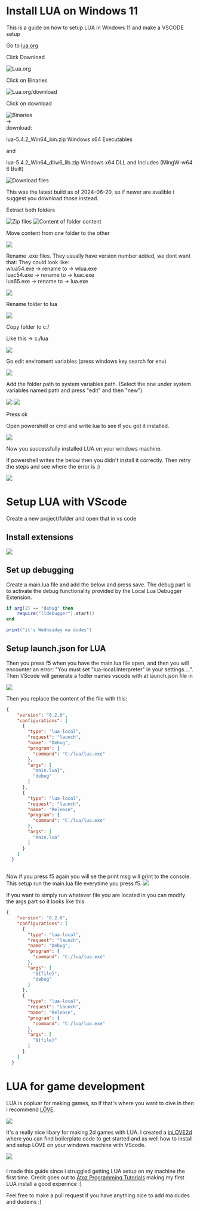 # Install LUA on Windows 11
This is a guide on how to setup LUA in Windows 11 and make a VSCODE setup

Go to [lua.org](https://lua.org)  

Click Download  


![Lua.org](files/img/lua_web_00.png)

Click on Binaries  

![Lua.org/download](files/img/lua_web_01.png)

Click on download  

![Binaries](files/img/lua_web_02.png)  
->  
download:  

lua-5.4.2_Win64_bin.zip	Windows x64 Executables 

and

lua-5.4.2_Win64_dllw6_lib.zip	Windows x64 DLL and Includes
(MingW-w64 6 Built)  

![Download files](files/img/lua_web_03.png)

This was the latest build as of 2024-06-20, so if newer are avalible i suggest you download those instead.  

Extract both folders  

![Zip files](files/img/download_zip.png)
![Content of folder content](files/img/content_of_the_dl_folders.png)

Move content from one folder to the other  

![](files/img/copy_everything_to_one_folder.png)

Rename .exe files. They usually have version number added, we dont want that:
They could look like:  
wlua54.exe -> rename to -> wlua.exe  
luac54.exe -> rename to -> luac.exe  
lua65.exe -> rename to -> lua.exe  

![](files/img/rename_exe_files.png)

Rename folder to lua  

![](files/img/rename_folder_to_lua.png)

Copy folder to c:/  

Like this -> c:/lua  

![](files/img/copy_lua_folder_to_c_drive.png)


Go edit enviroment variables (press windows key search for env)  

![](files/img/find_edit_env_vars.png)

Add the folder path to system variables path. (Select the one under system variables named path and press "edit" and then  "new")  

![](files/img/find_path__press_edit.png)
![](files/img/add_lua_to_path.png)

Press ok

Open powershell or cmd and write lua to see if you got it installed.

![](files/img/open_powershell_write_lua.png)

Now you successfully installed LUA on your windows machine.

If powershell writes the below then you didn't install it correctly. Then retry the steps and see where the error is :)  

![](files/img/lua_not_installed_correctly_00.png)

# Setup LUA with VScode

Create a new project/folder and open that in vs code  

## Install extensions
![](files/img/vscode/install_extensions.png)

## Set up debugging
Create a main.lua file and add the below and press save. The debug part is to activate the debug functionality provided by the Local Lua Debugger Extension.
```LUA
if arg[2] == "debug" then
    require("lldebugger").start()
end

print("it's Wednesday ma dudes")
```


## Setup launch.json for LUA
Then you press f5 when you have the main.lua file open, and then you will encounter an error: "You must set "lua-local.interpreter" in your settings....". Then VScode will generate a fodler names vscode with at launch.json file in

![](files/img/vscode/vs_code_first_f5.png)

Then you replace the content of the file with this:

```JSON
{
    "version": "0.2.0",
    "configurations": [
      {
        "type": "lua-local",
        "request": "launch",
        "name": "Debug",
        "program": {
          "command": "C:/lua/lua.exe"
        },
        "args": [
          "main.lua}",
          "debug"
        ]
      },
      {
        "type": "lua-local",
        "request": "launch",
        "name": "Release",
        "program": {
          "command": "C:/lua/lua.exe"
        },
        "args": [
          "main.lua"
        ]
      }
    ]
  }
  
```

Now if you press f5 again you will se the print msg will print to the console. This setup run the main.lua file everytime you press f5.
![](files/img/vscode/first_lua_success.png)

If you want to simply run whatever file you are located in you can modify the args part so it looks like this 

```JSON
{
    "version": "0.2.0",
    "configurations": [
      {
        "type": "lua-local",
        "request": "launch",
        "name": "Debug",
        "program": {
          "command": "C:/lua/lua.exe"
        },
        "args": [
          "${file}",
          "debug"
        ]
      },
      {
        "type": "lua-local",
        "request": "launch",
        "name": "Release",
        "program": {
          "command": "C:/lua/lua.exe"
        },
        "args": [
          "${file}"
        ]
      }
    ]
  }
```

# LUA for game development
LUA is popluar for making games, so if that's where you want to dive in then i recommend [LÖVE](https://love2d.org).

![](files/img/Löve2d_logo.png)   

It's a really nice libary for making 2d games with LUA. I created a [inLOVE2d](https://github.com/sabelkat1/inLove2d) where you can find boilerplate code to get started and as well how to install and setup LÖVE on your windows machine with VScode.    

![](files/img/inLove2d_160x160.png)


### 

I made this guide since i struggled getting LUA setup on my machine the first time. Credit goes out to [Atoz Programming Tutorials](https://www.youtube.com/watch?v=pC1fsQRX68I) making my first LUA install a good experince :)

Feel free to make a pull request if you have anything nice to add ma dudes and dudeins :) 